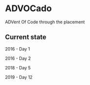 # ADVOCado

ADVent Of Code through the placement

## Current state
2016 - Day 1

2016 - Day 2

2018 - Day 5

2019 - Day 12
